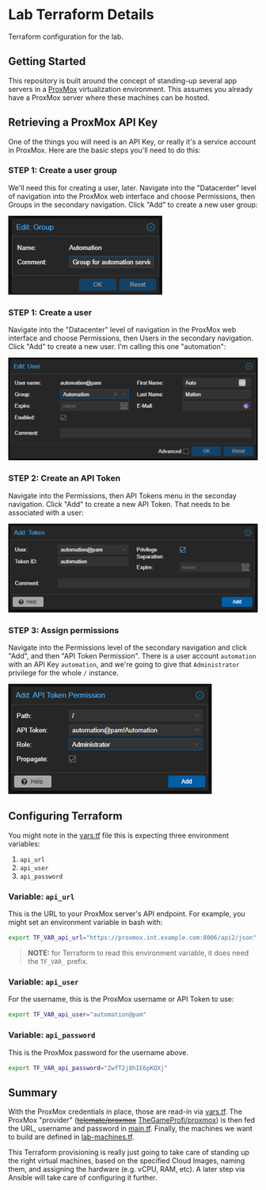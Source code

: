 # Lab Terraform Details

Terraform configuration for the lab.

## Getting Started

This repository is built around the concept of standing-up several app servers in a [ProxMox](https://www.proxmox.com/en/proxmox-virtual-environment/overview) virtualization environment. This assumes you already have a ProxMox server where these machines can be hosted.

## Retrieving a ProxMox API Key

One of the things you will need is an API Key, or really it's a service account in ProxMox. Here are the basic steps you'll need to do this:

### STEP 1: Create a user group

We'll need this for creating a user, later. Navigate into the "Datacenter" level of navigation into the ProxMox web interface and choose Permissions, then Groups in the secondary navigation. Click "Add" to create a new user group:

![Create a group](../docs/images/create-a-group.png)

### STEP 1: Create a user

Navigate into the "Datacenter" level of navigation in the ProxMox web interface and choose Permissions, then Users in the secondary navigation. Click "Add" to create a new user. I'm calling this one "automation":

![Create a User](../docs/images/create-a-user.png)

### STEP 2: Create an API Token

Navigate into the Permissions, then API Tokens menu in the seconday navigation. Click "Add" to create a new API Token. That needs to be associated with a user:

![Create an API Token](../docs/images/create-a-token.png)

### STEP 3: Assign permissions

Navigate into the Permissions level of the secondary navigation and click "Add", and then "API Token Permission". There is a user account `automation` with an API Key `automation`, and we're going to give that `Administrator` privilege for the whole `/` instance.

![Assign permissions](../docs/images/assign-permissions.png)

## Configuring Terraform

You might note in the [vars.tf](vars.tf) file this is expecting three environment variables:

1. `api_url`
1. `api_user`
1. `api_password`

### Variable: `api_url`

This is the URL to your ProxMox server's API endpoint. For example, you might set an environment variable in bash with:

```bash
export TF_VAR_api_url="https://proxmox.int.example.com:8006/api2/json"
```

> **NOTE:** for Terraform to read this environment variable, it does need the `TF_VAR_` prefix.

### Variable: `api_user`

For the username, this is the ProxMox username or API Token to use:

```bash
export TF_VAR_api_user="automation@pam"
```

### Variable: `api_password`

This is the ProxMox password for the username above.

```bash
export TF_VAR_api_password="ZwfT2j8hIE6pKQXj"
```

## Summary

With the ProxMox credentials in place, those are read-in via [vars.tf](vars.tf). The ProxMox "provider" (~~[telemate/proxmox](https://registry.terraform.io/providers/Telmate/proxmox/latest/docs)~~ [TheGameProfi/proxmox](https://registry.terraform.io/providers/TheGameProfi/proxmox/latest/docs)) is then fed the URL, username and password in [main.tf](main.tf). Finally, the machines we want to build are defined in [lab-machines.tf](lab-machines.tf).

This Terraform provisioning is really just going to take care of standing up the right virtual machines, based on the specified Cloud Images, naming them, and assigning the hardware (e.g. vCPU, RAM, etc). A later step via Ansible will take care of configuring it further.
